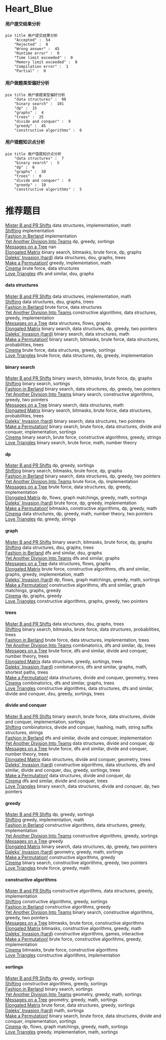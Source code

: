 # Heart_Blue
<!-- tabs:start -->
#### **用户提交结果分析**

```mermaid
pie title 用户提交结果分析
    "Accepted" :  54
    "Rejected" :  0
    "Wrong answer" :  45
    "Runtime error" :  0
    "Time limit exceeded" :  0
    "Memory limit exceeded" :  0
    "Compilation error" :  1
    "Partial" :  0
```
#### **用户做题类型偏好分析**

```mermaid
pie title 用户做题类型偏好分析
    "data structures" :  98
    "binary search" :  101
    "dp" :  15
    "graphs" :  4
    "trees" :  25
    "divide and conquer" :  9
    "greedy" :  45
    "constructive algorithms" :  6
```
#### **用户错题知识点分析**

```mermaid
pie title 用户错题知识点分析
    "data structures" :  7
    "binary search" :  5
    "dp" :  6
    "graphs" :  30
    "trees" :  0
    "divide and conquer" :  0
    "greedy" :  10
    "constructive algorithms" :  5
```
<!-- tabs:end -->
# 推荐题目
[Mister B and PR Shifts](http://codeforces.com/problemset/problem/819/B)		data structures,
                        implementation,
                        math		  
[Shifting](http://codeforces.com/problemset/problem/286/B)		implementation		  
[Fashion in Berland](http://codeforces.com/problemset/problem/691/A)		implementation		  
[Yet Another Division Into Teams](http://codeforces.com/problemset/problem/1256/E)		dp,
                        greedy,
                        sortings		  
[Messages on a Tree](http://codeforces.com/problemset/problem/725/G)		nan		  
[Elongated Matrix](http://codeforces.com/problemset/problem/1102/F)		binary search,
                        bitmasks,
                        brute force,
                        dp,
                        graphs		  
[Daleks' Invasion (hard)](http://codeforces.com/problemset/problem/1184/E3)		data structures,
                        dsu,
                        graphs,
                        trees		  
[Make a Permutation!](http://codeforces.com/problemset/problem/864/D)		greedy,
                        implementation,
                        math		  
[Cinema](http://codeforces.com/problemset/problem/200/A)		brute force,
                        data structures		  
[Love Triangles](http://codeforces.com/problemset/problem/553/C)		dfs and similar,
                        dsu,
                        graphs		  
<!-- tabs:start -->
#### **data structures**
[Mister B and PR Shifts](http://codeforces.com/problemset/problem/819/B)		data structures,
                        implementation,
                        math		  
[Shifting](http://codeforces.com/problemset/problem/1184/E3)		data structures,
                        dsu,
                        graphs,
                        trees		  
[Fashion in Berland](http://codeforces.com/problemset/problem/200/A)		brute force,
                        data structures		  
[Yet Another Division Into Teams](http://codeforces.com/problemset/problem/1329/C)		constructive algorithms,
                        data structures,
                        greedy,
                        implementation		  
[Messages on a Tree](http://codeforces.com/problemset/problem/903/G)		data structures,
                        flows,
                        graphs		  
[Elongated Matrix](http://codeforces.com/problemset/problem/1492/C)		binary search,
                        data structures,
                        dp,
                        greedy,
                        two pointers		  
[Daleks' Invasion (hard)](http://codeforces.com/problemset/problem/1490/G)		binary search,
                        data structures,
                        math		  
[Make a Permutation!](http://codeforces.com/problemset/problem/1479/D)		binary search,
                        bitmasks,
                        brute force,
                        data structures,
                        probabilities,
                        trees		  
[Cinema](http://codeforces.com/problemset/problem/1497/A)		brute force,
                        data structures,
                        greedy,
                        sortings		  
[Love Triangles](http://codeforces.com/problemset/problem/1491/C)		brute force,
                        data structures,
                        dp,
                        greedy,
                        implementation		  
#### **binary search**
[Mister B and PR Shifts](http://codeforces.com/problemset/problem/1102/F)		binary search,
                        bitmasks,
                        brute force,
                        dp,
                        graphs		  
[Shifting](http://codeforces.com/problemset/problem/1077/D)		binary search,
                        sortings		  
[Fashion in Berland](http://codeforces.com/problemset/problem/1492/C)		binary search,
                        data structures,
                        dp,
                        greedy,
                        two pointers		  
[Yet Another Division Into Teams](http://codeforces.com/problemset/problem/1463/D)		binary search,
                        constructive algorithms,
                        greedy,
                        two pointers		  
[Messages on a Tree](http://codeforces.com/problemset/problem/1490/G)		binary search,
                        data structures,
                        math		  
[Elongated Matrix](http://codeforces.com/problemset/problem/1479/D)		binary search,
                        bitmasks,
                        brute force,
                        data structures,
                        probabilities,
                        trees		  
[Daleks' Invasion (hard)](http://codeforces.com/problemset/problem/1436/E)		binary search,
                        data structures,
                        two pointers		  
[Make a Permutation!](http://codeforces.com/problemset/problem/1461/D)		binary search,
                        brute force,
                        data structures,
                        divide and conquer,
                        implementation,
                        sortings		  
[Cinema](http://codeforces.com/problemset/problem/1493/C)		binary search,
                        brute force,
                        constructive algorithms,
                        greedy,
                        strings		  
[Love Triangles](http://codeforces.com/problemset/problem/1487/D)		binary search,
                        brute force,
                        math,
                        number theory		  
#### **dp**
[Mister B and PR Shifts](http://codeforces.com/problemset/problem/1256/E)		dp,
                        greedy,
                        sortings		  
[Shifting](http://codeforces.com/problemset/problem/1102/F)		binary search,
                        bitmasks,
                        brute force,
                        dp,
                        graphs		  
[Fashion in Berland](http://codeforces.com/problemset/problem/1492/C)		binary search,
                        data structures,
                        dp,
                        greedy,
                        two pointers		  
[Yet Another Division Into Teams](https://codeforces.com/contest/1457/problem/C)		brute force,
                        dp,
                        implementation		  
[Messages on a Tree](http://codeforces.com/problemset/problem/1491/C)		brute force,
                        data structures,
                        dp,
                        greedy,
                        implementation		  
[Elongated Matrix](http://codeforces.com/problemset/problem/1437/C)		dp,
                        flows,
                        graph matchings,
                        greedy,
                        math,
                        sortings		  
[Daleks' Invasion (hard)](http://codeforces.com/problemset/problem/1499/B)		brute force,
                        dp,
                        greedy,
                        implementation		  
[Make a Permutation!](http://codeforces.com/problemset/problem/1491/D)		bitmasks,
                        constructive algorithms,
                        dp,
                        greedy,
                        math		  
[Cinema](http://codeforces.com/problemset/problem/1497/E1)		data structures,
                        dp,
                        greedy,
                        math,
                        number theory,
                        two pointers		  
[Love Triangles](http://codeforces.com/problemset/problem/1466/C)		dp,
                        greedy,
                        strings		  
#### **graph**
[Mister B and PR Shifts](http://codeforces.com/problemset/problem/1102/F)		binary search,
                        bitmasks,
                        brute force,
                        dp,
                        graphs		  
[Shifting](http://codeforces.com/problemset/problem/1184/E3)		data structures,
                        dsu,
                        graphs,
                        trees		  
[Fashion in Berland](http://codeforces.com/problemset/problem/553/C)		dfs and similar,
                        dsu,
                        graphs		  
[Yet Another Division Into Teams](http://codeforces.com/problemset/problem/1147/D)		dfs and similar,
                        graphs		  
[Messages on a Tree](http://codeforces.com/problemset/problem/903/G)		data structures,
                        flows,
                        graphs		  
[Elongated Matrix](http://codeforces.com/problemset/problem/1487/C)		brute force,
                        constructive algorithms,
                        dfs and similar,
                        graphs,
                        greedy,
                        implementation,
                        math		  
[Daleks' Invasion (hard)](http://codeforces.com/problemset/problem/1437/C)		dp,
                        flows,
                        graph matchings,
                        greedy,
                        math,
                        sortings		  
[Make a Permutation!](http://codeforces.com/problemset/problem/1470/D)		constructive algorithms,
                        dfs and similar,
                        graph matchings,
                        graphs,
                        greedy		  
[Cinema](http://codeforces.com/problemset/problem/1476/C)		dp,
                        graphs,
                        greedy		  
[Love Triangles](http://codeforces.com/problemset/problem/1304/D)		constructive algorithms,
                        graphs,
                        greedy,
                        two pointers		  
#### **trees**
[Mister B and PR Shifts](http://codeforces.com/problemset/problem/1184/E3)		data structures,
                        dsu,
                        graphs,
                        trees		  
[Shifting](http://codeforces.com/problemset/problem/1479/D)		binary search,
                        bitmasks,
                        brute force,
                        data structures,
                        probabilities,
                        trees		  
[Fashion in Berland](http://codeforces.com/problemset/problem/1511/C)		brute force,
                        data structures,
                        implementation,
                        trees		  
[Yet Another Division Into Teams](http://codeforces.com/problemset/problem/1499/F)		combinatorics,
                        dfs and similar,
                        dp,
                        trees		  
[Messages on a Tree](http://codeforces.com/problemset/problem/1491/E)		brute force,
                        dfs and similar,
                        divide and conquer,
                        number theory,
                        trees		  
[Elongated Matrix](http://codeforces.com/problemset/problem/1466/D)		data structures,
                        greedy,
                        sortings,
                        trees		  
[Daleks' Invasion (hard)](http://codeforces.com/problemset/problem/1495/D)		combinatorics,
                        dfs and similar,
                        graphs,
                        math,
                        shortest paths,
                        trees		  
[Make a Permutation!](http://codeforces.com/problemset/problem/1303/G)		data structures,
                        divide and conquer,
                        geometry,
                        trees		  
[Cinema](http://codeforces.com/problemset/problem/1454/E)		combinatorics,
                        dfs and similar,
                        graphs,
                        trees		  
[Love Triangles](http://codeforces.com/problemset/problem/1494/D)		constructive algorithms,
                        data structures,
                        dfs and similar,
                        divide and conquer,
                        dsu,
                        greedy,
                        sortings,
                        trees		  
#### **divide and conquer**
[Mister B and PR Shifts](http://codeforces.com/problemset/problem/1461/D)		binary search,
                        brute force,
                        data structures,
                        divide and conquer,
                        implementation,
                        sortings		  
[Shifting](http://codeforces.com/problemset/problem/1466/G)		combinatorics,
                        divide and conquer,
                        hashing,
                        math,
                        string suffix structures,
                        strings		  
[Fashion in Berland](http://codeforces.com/problemset/problem/1490/D)		dfs and similar,
                        divide and conquer,
                        implementation		  
[Yet Another Division Into Teams](https://codeforces.com/contest/1483/problem/C)		data structures,
                        divide and conquer,
                        dp		  
[Messages on a Tree](http://codeforces.com/problemset/problem/1491/E)		brute force,
                        dfs and similar,
                        divide and conquer,
                        number theory,
                        trees		  
[Elongated Matrix](http://codeforces.com/problemset/problem/1303/G)		data structures,
                        divide and conquer,
                        geometry,
                        trees		  
[Daleks' Invasion (hard)](http://codeforces.com/problemset/problem/1494/D)		constructive algorithms,
                        data structures,
                        dfs and similar,
                        divide and conquer,
                        dsu,
                        greedy,
                        sortings,
                        trees		  
[Make a Permutation!](http://codeforces.com/problemset/problem/1482/E)		data structures,
                        divide and conquer,
                        dp		  
[Cinema](http://codeforces.com/problemset/problem/566/C)		dfs and similar,
                        divide and conquer,
                        trees		  
[Love Triangles](http://codeforces.com/problemset/problem/1428/F)		binary search,
                        data structures,
                        divide and conquer,
                        dp,
                        two pointers		  
#### **greedy**
[Mister B and PR Shifts](http://codeforces.com/problemset/problem/1256/E)		dp,
                        greedy,
                        sortings		  
[Shifting](http://codeforces.com/problemset/problem/864/D)		greedy,
                        implementation,
                        math		  
[Fashion in Berland](http://codeforces.com/problemset/problem/1329/C)		constructive algorithms,
                        data structures,
                        greedy,
                        implementation		  
[Yet Another Division Into Teams](http://codeforces.com/problemset/problem/246/A)		constructive algorithms,
                        greedy,
                        sortings		  
[Messages on a Tree](http://codeforces.com/problemset/problem/1509/B)		greedy		  
[Elongated Matrix](http://codeforces.com/problemset/problem/1492/C)		binary search,
                        data structures,
                        dp,
                        greedy,
                        two pointers		  
[Daleks' Invasion (hard)](https://codeforces.com/contest/1496/problem/C)		geometry,
                        greedy,
                        math,
                        sortings		  
[Make a Permutation!](http://codeforces.com/problemset/problem/1493/A)		constructive algorithms,
                        greedy		  
[Cinema](http://codeforces.com/problemset/problem/1463/D)		binary search,
                        constructive algorithms,
                        greedy,
                        two pointers		  
[Love Triangles](http://codeforces.com/problemset/problem/1462/C)		brute force,
                        greedy,
                        math		  
#### **constructive algorithms**
[Mister B and PR Shifts](http://codeforces.com/problemset/problem/1329/C)		constructive algorithms,
                        data structures,
                        greedy,
                        implementation		  
[Shifting](http://codeforces.com/problemset/problem/246/A)		constructive algorithms,
                        greedy,
                        sortings		  
[Fashion in Berland](http://codeforces.com/problemset/problem/1493/A)		constructive algorithms,
                        greedy		  
[Yet Another Division Into Teams](http://codeforces.com/problemset/problem/1463/D)		binary search,
                        constructive algorithms,
                        greedy,
                        two pointers		  
[Messages on a Tree](https://codeforces.com/contest/1456/problem/B)		bitmasks,
                        brute force,
                        constructive algorithms		  
[Elongated Matrix](http://codeforces.com/problemset/problem/1492/D)		bitmasks,
                        constructive algorithms,
                        greedy,
                        math		  
[Daleks' Invasion (hard)](https://codeforces.com/contest/1504/problem/D)		constructive algorithms,
                        games,
                        interactive		  
[Make a Permutation!](https://codeforces.com/contest/1483/problem/A)		brute force,
                        constructive algorithms,
                        greedy,
                        implementation		  
[Cinema](https://codeforces.com/contest/1457/problem/D)		bitmasks,
                        brute force,
                        constructive algorithms		  
[Love Triangles](http://codeforces.com/problemset/problem/1513/A)		constructive algorithms,
                        implementation		  
#### **sortings**
[Mister B and PR Shifts](http://codeforces.com/problemset/problem/1256/E)		dp,
                        greedy,
                        sortings		  
[Shifting](http://codeforces.com/problemset/problem/246/A)		constructive algorithms,
                        greedy,
                        sortings		  
[Fashion in Berland](http://codeforces.com/problemset/problem/1077/D)		binary search,
                        sortings		  
[Yet Another Division Into Teams](https://codeforces.com/contest/1496/problem/C)		geometry,
                        greedy,
                        math,
                        sortings		  
[Messages on a Tree](http://codeforces.com/problemset/problem/1495/A)		geometry,
                        greedy,
                        math,
                        sortings		  
[Elongated Matrix](http://codeforces.com/problemset/problem/1497/A)		brute force,
                        data structures,
                        greedy,
                        sortings		  
[Daleks' Invasion (hard)](http://codeforces.com/problemset/problem/1427/A)		math,
                        sortings		  
[Make a Permutation!](http://codeforces.com/problemset/problem/1461/D)		binary search,
                        brute force,
                        data structures,
                        divide and conquer,
                        implementation,
                        sortings		  
[Cinema](http://codeforces.com/problemset/problem/1437/C)		dp,
                        flows,
                        graph matchings,
                        greedy,
                        math,
                        sortings		  
[Love Triangles](http://codeforces.com/problemset/problem/1473/A)		greedy,
                        implementation,
                        math,
                        sortings		  
<!-- tabs:end -->
